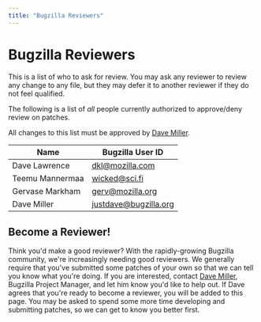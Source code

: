 ```yaml
---
title: "Bugzilla Reviewers"
---
```

# Bugzilla Reviewers

This is a list of who to ask for review. You may ask any reviewer to
review any change to any file, but they may defer it to another reviewer
if they do not feel qualified.

The following is a list of *all* people currently authorized to
approve/deny review on patches.

All changes to this list must be approved by [Dave
Miller](mailto:justdave@bugzilla.org).

| Name            | Bugzilla User ID      |
| --------------- | --------------------- |
| Dave Lawrence   | dkl@mozilla.com       |
| Teemu Mannermaa | wicked@sci.fi         |
| Gervase Markham | gerv@mozilla.org      |
| Dave Miller     | justdave@bugzilla.org |

## Become a Reviewer\!

Think you'd make a good reviewer? With the rapidly-growing Bugzilla
community, we're increasingly needing good reviewers. We generally
require that you've submitted some patches of your own so that we can
tell you know what you're doing. If you are interested, contact [Dave
Miller](mailto:justdave@bugzilla.org), Bugzilla Project Manager, and let
him know you'd like to help out. If Dave agrees that you're ready to
become a reviewer, you will be added to this page. You may be asked to
spend some more time developing and submitting patches, so we can get to
know you better first.
